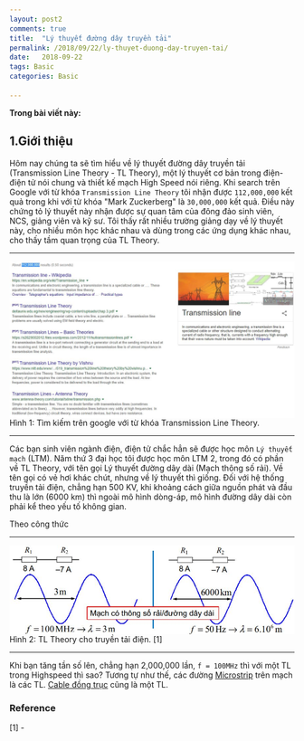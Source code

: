 ```yaml
---
layout: post2
comments: true
title:  "Lý thuyết đường dây truyền tải"
permalink: /2018/09/22/ly-thuyet-duong-day-truyen-tai/
date:   2018-09-22
tags: Basic
categories: Basic

---
```


**Trong bài viết này:** 


<a name="-gioi-thieu"></a>

## 1.Giới thiệu
Hôm nay chúng ta sẽ tìm hiểu về lý thuyết đường dây truyền tải (Transmission Line Theory - TL Theory), một lý thuyết cơ bản trong điện-điện tử nói chung và thiết kế mạch High Speed nói riêng. Khi search trên Google với từ khóa `Transmission Line Theory` tôi nhận được `112,000,000` kết quả trong khi với từ khóa "Mark Zuckerberg" là `30,000,000` kết quả. Điều này chứng tỏ lý thuyết này nhận được sự quan tâm của đông đảo sinh viên, NCS, giảng viên và kỹ sư. Tôi thấy rất nhiều trường giảng dạy về lý thuyết này, cho nhiều môn học khác nhau và dùng trong các ứng dụng khác nhau, cho thấy tầm quan trọng của TL Theory.

<hr>
<div class="imgcap">
 <img src ="/assets/1_tl/tl_google.jpg" align = "center" width = "">
 <div class = "thecap"> Hình 1: Tìm kiếm trên google với từ khóa Transmission Line Theory. </div>
</div>
<hr>

Các bạn sinh viên ngành điện, điện tử chắc hẳn sẽ được học môn `Lý thuyết mạch` (LTM). Năm thứ 3 đại học tôi được học môn LTM 2, trong đó có phần về TL Theory, với tên gọi Lý thuyết đường dây dài (Mạch thông số rải). Về tên gọi có vẻ hơi khác chút, nhưng về lý thuyết thì giống. Đối với hệ thống truyền tải điện, chẳng hạn 500 KV, khi khoảng cách giữa nguồn phát và đầu thu là lớn (6000 km) thì ngoài mô hình dòng-áp, mô hình đường dây dài còn phải kể theo yếu tố không gian.

Theo công thức 
<hr>
<div class="imgcap">
 <img src ="/assets/1_tl/tl_ncp.jpg" align = "center" width = "">
 <div class = "thecap"> Hình 2: TL Theory cho truyền tải điện. [1] </div>
</div>
<hr>

Khi bạn tăng tần số lên, chẳng hạn 2,000,000 lần, `f = 100MHz` thì với một 
TL trong Highspeed thì sao? Tương tự như thế, các đường [Microstrip] trên mạch là các TL. [Cable đồng trục][coxial] cũng là một TL.

<a name="-dinh-nghia"></a>




[Microstrip]: https://en.wikipedia.org/wiki/Microstrip
[coxial]: https://en.wikipedia.org/wiki/Coaxial_cable

### Reference
[1] - 

<!-- 
- Idea (loss less) Transmission line model
- Impedance
- Rise time
- Bandwidth
- Reflection
- Plane and Reference Plane
- Retern Path || Ground

 -->